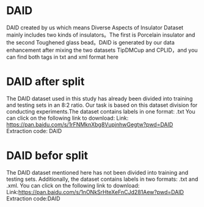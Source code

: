 # DAID
DAID created by us which means Diverse Aspects of Insulator Dataset mainly includes two kinds of insulators。The first is Porcelain insulator and the second Toughened glass bead。DAID is generated by our data enhancement after mixing the two datasets TipDMCup and CPLID，and you can find both tags in txt and xml format here 
# DAID after split
The DAID dataset used in this study has already been divided into training and testing sets in an 8:2 ratio. Our task is based on this dataset division for conducting experiments.The dataset contains labels in one format: .txt
You can click on the following link to download:
Link: https://pan.baidu.com/s/1rFNMknXbg8VupjnhwGegtw?pwd=DAID
Extraction code: DAID
# DAID befor split
The DAID dataset mentioned here has not been divided into training and testing sets. Additionally, the dataset contains labels in two formats: .txt and .xml.
You can click on the following link to download:
Link:https://pan.baidu.com/s/1nONkSrHteXeFnCJd281Aew?pwd=DAID 
Extraction code:DAID 
